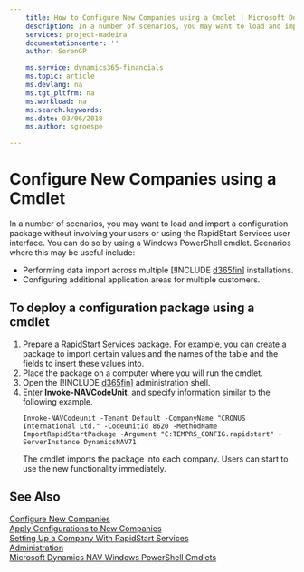 ```yaml
---
    title: How to Configure New Companies using a Cmdlet | Microsoft Docs
    description: In a number of scenarios, you may want to load and import a configuration package without involving your users or using the RapidStart Services user interface. You can do so by using a Windows PowerShell cmdlet.
    services: project-madeira
    documentationcenter: ''
    author: SorenGP

    ms.service: dynamics365-financials
    ms.topic: article
    ms.devlang: na
    ms.tgt_pltfrm: na
    ms.workload: na
    ms.search.keywords:
    ms.date: 03/06/2018
    ms.author: sgroespe

---
```

# Configure New Companies using a Cmdlet
In a number of scenarios, you may want to load and import a configuration package without involving your users or using the RapidStart Services user interface. You can do so by using a Windows PowerShell cmdlet. Scenarios where this may be useful include:  

- Performing data import across multiple [!INCLUDE [d365fin](includes/d365fin_md.md)] installations.
- Configuring additional application areas for multiple customers.  

## To deploy a configuration package using a cmdlet  

1. Prepare a RapidStart Services package. For example, you can create a package to import certain values and the names of the table and the fields to insert these values into.  
2. Place the package on a computer where you will run the cmdlet.  
3. Open the [!INCLUDE [d365fin](includes/d365fin_md.md)] administration shell.  
4. Enter **Invoke-NAVCodeUnit**, and specify information similar to the following example.  
    ```  
    Invoke-NAVCodeunit -Tenant Default -CompanyName "CRONUS International Ltd." -CodeunitId 8620 -MethodName ImportRapidStartPackage -Argument "C:TEMPRS_CONFIG.rapidstart" -ServerInstance DynamicsNAV71  

    ```
   The cmdlet imports the package into each company. Users can start to use the new functionality immediately.  

## See Also  
[Configure New Companies](admin-how-to-configure-new-companies.md)  
[Apply Configurations to New Companies](admin-apply-configuration-to-new-companies.md)  
[Setting Up a Company With RapidStart Services](admin-set-up-a-company-with-rapidstart.md)  
[Administration](admin-setup-and-administration.md)  
[Microsoft Dynamics NAV Windows PowerShell Cmdlets](/dynamics-nav/microsoft-dynamics-nav-windows-powershell-cmdlets)
